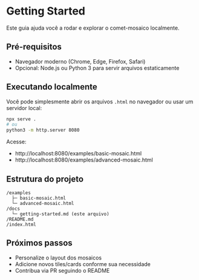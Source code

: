# Getting Started

Este guia ajuda você a rodar e explorar o comet-mosaico localmente.

## Pré-requisitos
- Navegador moderno (Chrome, Edge, Firefox, Safari)
- Opcional: Node.js ou Python 3 para servir arquivos estaticamente

## Executando localmente
Você pode simplesmente abrir os arquivos `.html` no navegador ou usar um servidor local:

```bash
npx serve .
# ou
python3 -m http.server 8080
```

Acesse:
- http://localhost:8080/examples/basic-mosaic.html
- http://localhost:8080/examples/advanced-mosaic.html

## Estrutura do projeto
```
/examples
  ├─ basic-mosaic.html
  └─ advanced-mosaic.html
/docs
  └─ getting-started.md (este arquivo)
/README.md
/index.html
```

## Próximos passos
- Personalize o layout dos mosaicos
- Adicione novos tiles/cards conforme sua necessidade
- Contribua via PR seguindo o README
